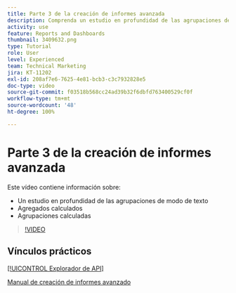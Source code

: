 ```yaml
---
title: Parte 3 de la creación de informes avanzada
description: Comprenda un estudio en profundidad de las agrupaciones de modo texto, los agregados calculados y las agrupaciones calculadas.
activity: use
feature: Reports and Dashboards
thumbnail: 3409632.png
type: Tutorial
role: User
level: Experienced
team: Technical Marketing
jira: KT-11202
exl-id: 208af7e6-7625-4e81-bcb3-c3c7932828e5
doc-type: video
source-git-commit: f03518b568cc24ad39b32f6dbfd763400529cf0f
workflow-type: tm+mt
source-wordcount: '48'
ht-degree: 100%

---
```


# Parte 3 de la creación de informes avanzada

Este vídeo contiene información sobre:

* Un estudio en profundidad de las agrupaciones de modo de texto
* Agregados calculados
* Agrupaciones calculadas

>[!VIDEO](https://video.tv.adobe.com/v/3409635/?quality=12&learn=on&enablevpops)

## Vínculos prácticos

[[!UICONTROL Explorador de API]](https://developer.adobe.com/workfront/api-explorer/)

[Manual de creación de informes avanzado](/help/assets/advanced-reporting-manual.pdf)
